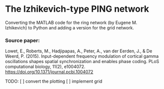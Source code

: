 # The Izhikevich-type PING network
Converting the MATLAB code for the ring network (by Eugene M. Izhikevich) to Python and adding a version for the grid network. 
### Source paper: 
Lowet, E., Roberts, M., Hadjipapas, A., Peter, A., van der Eerden, J., & De Weerd, P. (2015). Input-dependent frequency modulation of cortical gamma oscillations shapes spatial synchronization and enables phase coding. PLoS computational biology, 11(2), e1004072. https://doi.org/10.1371/journal.pcbi.1004072 

TODO: 
[ ] convert the plotting
[ ] implement grid

